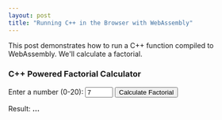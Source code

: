 ```yaml
---
layout: post
title: "Running C++ in the Browser with WebAssembly"
---
```


This post demonstrates how to run a C++ function compiled to WebAssembly. We'll calculate a factorial.

### C++ Powered Factorial Calculator

<div>
  <label for="num">Enter a number (0-20):</label>
  <input type="number" id="num" value="7" min="0" max="20">
  <button id="calculateBtn">Calculate Factorial</button>
  <p>Result: <strong id="result">...</strong></p>
  <p id="greeting"></p>
</div>

<!--
  The 'my_math.js' script is loaded here. It will automatically load
  the 'my_math.wasm' file.
-->
<script async src="{{ '/assets/wasm/cpp/my_math.js' | relative_url }}"></script>

<script>
  // The 'Module' object is created by my_math.js.
  // We can hook into its 'onRuntimeInitialized' callback to know when the
  // Wasm module is ready to be used.
  var Module = {
    onRuntimeInitialized: function() {
      console.log('Emscripten runtime initialized.');

      // Use cwrap to create easy-to-use JavaScript wrappers for our C++ functions.
      // cwrap('function_name', 'return_type', ['argument_types'])
      const factorial = Module.cwrap('factorial', 'number', ['number']);
      const greet = Module.cwrap('greet', 'string', ['string']);

      const calculateBtn = document.getElementById('calculateBtn');
      const resultElement = document.getElementById('result');
      const numInput = document.getElementById('num');
      const greetingElement = document.getElementById('greeting');
      
      // Update greeting
      const name = "Jekyll Visitor";
      greetingElement.textContent = greet(name) + name;

      // Event listener for the button
      calculateBtn.addEventListener('click', () => {
        const num = parseInt(numInput.value, 10);
        const result = factorial(num); // Call the Wasm function!
        resultElement.textContent = result;
      });

      // Run once on load
      calculateBtn.click();
    }
  };
</script>
